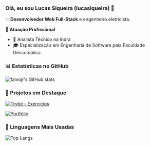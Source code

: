### Olá, eu sou Lucas Siqueira (lucasiqueira) 👋

✨ **Desenvolvedor Web Full-Stack** e engenheiro eletricista.

🏢 **Atuação Profissional**
- 🚀 Analista Técnico na Indra
- 🎓 Especialização em Engenharia de Software pela Faculdade Descomplica

### 📊 Estatísticas no GitHub

![falvojr's GitHub stats](https://github-readme-stats.vercel.app/api?username=lucasiqueira&show_icons=true&theme=dark)

### 📌 Projetos em Destaque

[![Trybe - Exercícios](https://github-readme-stats.vercel.app/api/pin/?username=lucasiqueira&repo=trybe-exercicios&show_icons=true&theme=dark)](https://github.com/lucasiqueira/trybe-exercicios)

[![Portfólio](https://github-readme-stats.vercel.app/api/pin/?username=lucasiqueira&repo=lucasiqueira.github.io&show_icons=true&theme=dark)](https://github.com/lucasiqueira/lucasiqueira.github.io)

### 🚀 Linguagens Mais Usadas

![Top Langs](https://github-readme-stats.vercel.app/api/top-langs/?username=lucasiqueira&layout=compact&show_icons=true&theme=dark)
